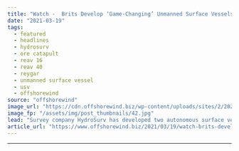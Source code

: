 ```yaml
---
title: "Watch -  Brits Develop ‘Game-Changing’ Unmanned Surface Vessels"
date: "2021-03-19"
tags: 
  - featured
  - headlines
  - hydrosurv
  - ore catapult
  - reav 16
  - reav 40
  - reygar
  - unmanned surface vessel
  - usv
  - offshorewind
source: "offshorewind"
image_url: "https://cdn.offshorewind.biz/wp-content/uploads/sites/2/2021/03/19102003/Autonomous-Surface-Vessels.jpg"
image_fp: "/assets/img/post_thumbnails/42.jpg"
lead: "Survey company HydroSurv has developed two autonomous surface vessels that are predicted to reduce"
article_url: "https://www.offshorewind.biz/2021/03/19/watch-brits-develop-game-changing-unmanned-surface-vessels/"
---
```


---
